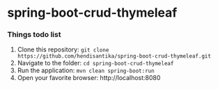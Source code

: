 # spring-boot-crud-thymeleaf

### Things todo list

1. Clone this repository: `git clone https://github.com/hendisantika/spring-boot-crud-thymeleaf.git`
2. Navigate to the folder: `cd spring-boot-crud-thymeleaf`
3. Run the application: `mvn clean spring-boot:run`
4. Open your favorite browser: http://localhost:8080

